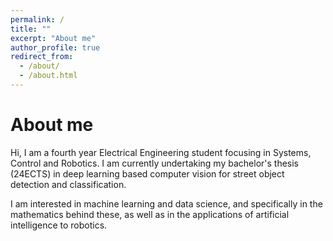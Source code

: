 ```yaml
---
permalink: /
title: ""
excerpt: "About me"
author_profile: true
redirect_from: 
  - /about/
  - /about.html
---
```

About me
======
Hi, I am a fourth year Electrical Engineering student focusing in Systems, Control and Robotics. I am currently undertaking my bachelor's thesis (24ECTS) in deep learning based computer vision for street object detection and classification.

I am interested in machine learning and data science, and specifically in the mathematics behind these, as well as in the applications of artificial intelligence to robotics.
